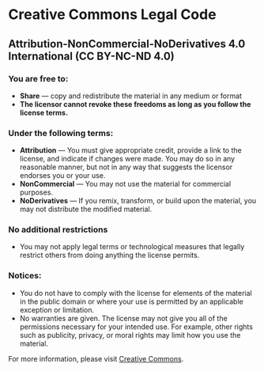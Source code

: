 # Creative Commons Legal Code

## Attribution-NonCommercial-NoDerivatives 4.0 International (CC BY-NC-ND 4.0)

### You are free to:

- **Share** — copy and redistribute the material in any medium or format
- **The licensor cannot revoke these freedoms as long as you follow the license terms.**

### Under the following terms:

- **Attribution** — You must give appropriate credit, provide a link to the license, and indicate if changes were made. You may do so in any reasonable manner, but not in any way that suggests the licensor endorses you or your use.
- **NonCommercial** — You may not use the material for commercial purposes.
- **NoDerivatives** — If you remix, transform, or build upon the material, you may not distribute the modified material.

### No additional restrictions

- You may not apply legal terms or technological measures that legally restrict others from doing anything the license permits.

### Notices:

- You do not have to comply with the license for elements of the material in the public domain or where your use is permitted by an applicable exception or limitation.
- No warranties are given. The license may not give you all of the permissions necessary for your intended use. For example, other rights such as publicity, privacy, or moral rights may limit how you use the material.

For more information, please visit [Creative Commons](https://creativecommons.org/licenses/by-nc-nd/4.0/legalcode).